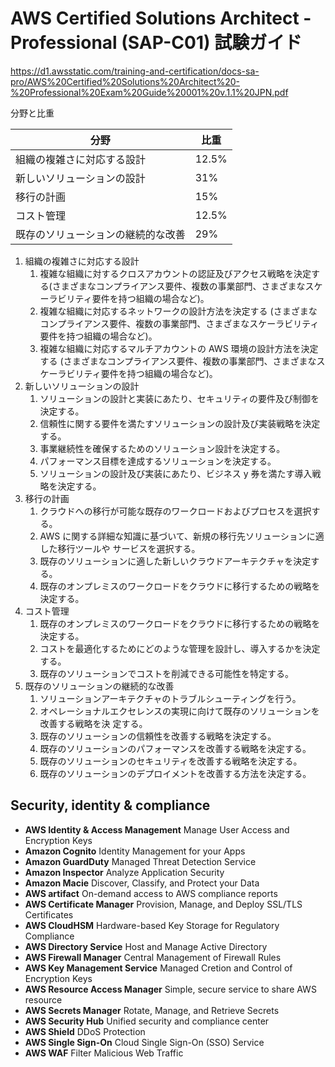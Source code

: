 # AWS Certified Solutions Architect - Professional (SAP-C01) 試験ガイド

https://d1.awsstatic.com/training-and-certification/docs-sa-pro/AWS%20Certified%20Solutions%20Architect%20-%20Professional%20Exam%20Guide%20001%20v.1.1%20JPN.pdf

分野と比重

| 分野                               | 比重  |
| ---------------------------------- | ----- |
| 組織の複雑さに対応する設計         | 12.5% |
| 新しいソリューションの設計         | 31%   |
| 移行の計画                         | 15%   |
| コスト管理                         | 12.5% |
| 既存のソリューションの継続的な改善 | 29%   |

1. 組織の複雑さに対応する設計
   1. 複雑な組織に対するクロスアカウントの認証及びアクセス戦略を決定する(さまざまなコンプライアンス要件、複数の事業部門、さまざまなスケーラビリティ要件を持つ組織の場合など)。
   2. 複雑な組織に対応するネットワークの設計方法を決定する (さまざまなコンプライアンス要件、複数の事業部門、さまざまなスケーラビリティ要件を持つ組織の場合など)。
   3. 複雑な組織に対応するマルチアカウントの AWS 環境の設計方法を決定する (さまざまなコンプライアンス要件、複数の事業部門、さまざまなスケーラビリティ要件を持つ組織の場合など)。
2. 新しいソリューションの設計
   1. ソリューションの設計と実装にあたり、セキュリティの要件及び制御を決定する。
   2. 信頼性に関する要件を満たすソリューションの設計及び実装戦略を決定する。
   3. 事業継続性を確保するためのソリューション設計を決定する。
   4. パフォーマンス目標を達成するソリューションを決定する。
   5. ソリューションの設計及び実装にあたり、ビジネス y 券を満たす導入戦略を決定する。
3. 移行の計画
   1. クラウドへの移行が可能な既存のワークロードおよびプロセスを選択する。
   2. AWS に関する詳細な知識に基づいて、新規の移行先ソリューションに適した移行ツールや サービスを選択する。
   3. 既存のソリューションに適した新しいクラウドアーキテクチャを決定する。
   4. 既存のオンプレミスのワークロードをクラウドに移行するための戦略を決定する。
4. コスト管理
   1. 既存のオンプレミスのワークロードをクラウドに移行するための戦略を決定する。
   2. コストを最適化するためにどのような管理を設計し、導入するかを決定する。
   3. 既存のソリューションでコストを削減できる可能性を特定する。
5. 既存のソリューションの継続的な改善
   1. ソリューションアーキテクチャのトラブルシューティングを行う。
   2. オペレーショナルエクセレンスの実現に向けて既存のソリューションを改善する戦略を決 定する。
   3. 既存のソリューションの信頼性を改善する戦略を決定する。
   4. 既存のソリューションのパフォーマンスを改善する戦略を決定する。
   5. 既存のソリューションのセキュリティを改善する戦略を決定する。
   6. 既存のソリューションのデプロイメントを改善する方法を決定する。

## Security, identity & compliance

- **AWS Identity & Access Management**
  Manage User Access and Encryption Keys
- **Amazon Cognito**
  Identity Management for your Apps
- **Amazon GuardDuty**
  Managed Threat Detection Service
- **Amazon Inspector**
  Analyze Application Security
- **Amazon Macie**
  Discover, Classify, and Protect your Data
- **AWS artifact**
  On-demand access to AWS compliance reports
- **AWS Certificate Manager**
  Provision, Manage, and Deploy SSL/TLS Certificates
- **AWS CloudHSM**
  Hardware-based Key Storage for Regulatory Compliance
- **AWS Directory Service**
  Host and Manage Active Directory
- **AWS Firewall Manager**
  Central Management of Firewall Rules
- **AWS Key Management Service**
  Managed Cretion and Control of Encryption Keys
- **AWS Resource Access Manager**
  Simple, secure service to share AWS resource
- **AWS Secrets Manager**
  Rotate, Manage, and Retrieve Secrets
- **AWS Security Hub**
  Unified security and compliance center
- **AWS Shield**
  DDoS Protection
- **AWS Single Sign-On**
  Cloud Single Sign-On (SSO) Service
- **AWS WAF**
  Filter Malicious Web Traffic
